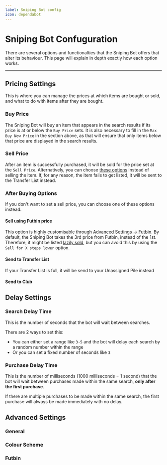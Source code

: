 ```yaml
---
label: Sniping Bot config
icon: dependabot
---
```


# Sniping Bot Confuguration

There are several options and functionalties that the Sniping Bot offers that alter its behaviour. This page will explain in depth exactly how each option works.

---

## Pricing Settings

This is where you can manage the prices at which items are bought or sold, and what to do with items after they are bought.

### Buy Price

The Sniping Bot will buy an item that appears in the search results if its price is at or below the `Buy Price` sets. It is also necessary to fill in the `Max Buy Now Price` in the section above, as that will ensure that only items below that price are displayed in the search results.

### Sell Price

After an item is successfully purchased, it will be sold for the price set at the `Sell Price`. Alternatively, you can choose [these options](#after-buying-options) instead of selling the item. If, for any  reason, the item fails to get listed, it will be sent to the Transfer List instead.

### After Buying Options

If you don't want to set a sell price, you can choose one of these options instead.

#### Sell using Futbin price
This option is highly customisable through [Advanced Settings -> Futbin](#futbin). By default, the Sniping Bot takes the 3rd price from Futbin, instead of the 1st. Therefore, it might be listed [lazily sold](), but you can avoid this by using the `Sell for X steps lower` option.

#### Send to Transfer List
If your Transfer List is full, it will be send to your Unassigned Pile instead

#### Send to Club

## Delay Settings

### Search Delay Time

This is the number of seconds that the bot will wait between searches.

There are 2 ways to set this:
- You can either set a range like `3-5` and the bot will delay each search by a random number within the range
- Or you can set a fixed number of seconds like `3`

### Purchase Delay Time

This is the number of milliseconds (1000 milliseconds = 1 second) that the bot will wait between purchases made within the same search, **only after the first purchase**.

If there are multiple purchases to be made within the same search, the first purchase will always be made immediately with no delay.




## Advanced Settings

### General

### Colour Scheme

### Futbin